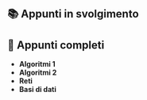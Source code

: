 ## 📚 Appunti in svolgimento

## 📖 Appunti completi
- **Algoritmi 1**
- **Algoritmi 2**
- **Reti**
- **Basi di dati**
